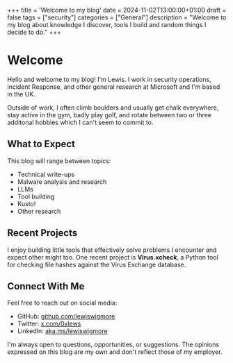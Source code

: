 +++
title = 'Welcome to my blog'
date = 2024-11-02T13:00:00+01:00
draft = false
tags = ["security"]
categories = ["General"]
description = "Welcome to my blog about knowledge I discover, tools I build and random things I decide to do."
+++

# Welcome

Hello and welcome to my blog! I'm Lewis. I work in security operations, incident Response, and other general research at Microsoft and I'm based in the UK.

Outside of work, I often climb boulders and usually get chalk everywhere, stay active in the gym, badly play golf, and rotate between two or three additonal hobbies which I can't seem to commit to.

## What to Expect

This blog will range between topics:

- Technical write-ups
- Malware analysis and research
- LLMs
- Tool building
- Kusto!
- Other research

## Recent Projects

I enjoy building little tools that effectively solve problems I encounter and expect other might too. One recent project is **Virus.xcheck**, a Python tool for checking file hashes against the Virus Exchange database.

## Connect With Me

Feel free to reach out on social media:

- GitHub: [github.com/lewiswigmore](https://github.com/lewiswigmore)
- Twitter: [x.com/0xlews](https://x.com/0xlews)
- LinkedIn: [aka.ms/lewiswigmore](https://aka.ms/lewiswigmore)

I'm always open to questions,  opportunities, or suggestions. The opinions expressed on this blog are my own and don't reflect those of my employer.
